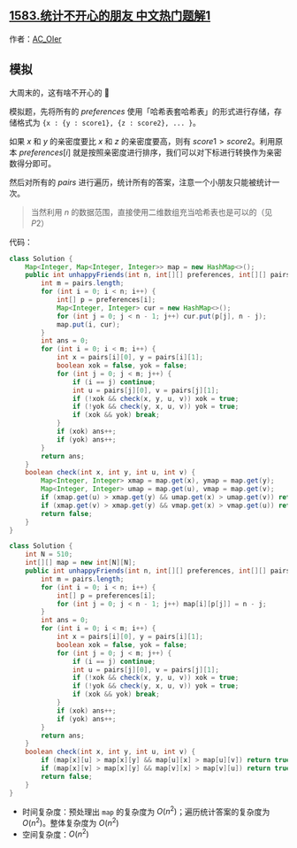 ## [1583.统计不开心的朋友 中文热门题解1](https://leetcode.cn/problems/count-unhappy-friends/solutions/100000/gong-shui-san-xie-ha-xi-biao-mo-ni-ti-by-2qy0)

作者：[AC_OIer](https://leetcode.cn/u/AC_OIer)
## 模拟

大周末的，这有啥不开心的 🤣

模拟题，先将所有的 $preferences$ 使用「哈希表套哈希表」的形式进行存储，存储格式为 `{x : {y : score1}, {z : score2}, ... }`。

如果 $x$ 和 $y$ 的亲密度要比 $x$ 和 $z$ 的亲密度要高，则有 $score1 > score2$。利用原本 $preferences[i]$ 就是按照亲密度进行排序，我们可以对下标进行转换作为亲密数得分即可。

然后对所有的 $pairs$ 进行遍历，统计所有的答案，注意一个小朋友只能被统计一次。

> 当然利用 $n$ 的数据范围，直接使用二维数组充当哈希表也是可以的（见 $P2$）

代码：
```Java []
class Solution {
    Map<Integer, Map<Integer, Integer>> map = new HashMap<>();
    public int unhappyFriends(int n, int[][] preferences, int[][] pairs) {
        int m = pairs.length;
        for (int i = 0; i < n; i++) {
            int[] p = preferences[i];
            Map<Integer, Integer> cur = new HashMap<>();
            for (int j = 0; j < n - 1; j++) cur.put(p[j], n - j);
            map.put(i, cur);
        }
        int ans = 0;
        for (int i = 0; i < m; i++) {
            int x = pairs[i][0], y = pairs[i][1];
            boolean xok = false, yok = false;
            for (int j = 0; j < m; j++) {
                if (i == j) continue;
                int u = pairs[j][0], v = pairs[j][1];
                if (!xok && check(x, y, u, v)) xok = true;
                if (!yok && check(y, x, u, v)) yok = true;
                if (xok && yok) break;
            }
            if (xok) ans++;
            if (yok) ans++;
        }
        return ans;
    }
    boolean check(int x, int y, int u, int v) {
        Map<Integer, Integer> xmap = map.get(x), ymap = map.get(y);
        Map<Integer, Integer> umap = map.get(u), vmap = map.get(v);
        if (xmap.get(u) > xmap.get(y) && umap.get(x) > umap.get(v)) return true;
        if (xmap.get(v) > xmap.get(y) && vmap.get(x) > vmap.get(u)) return true;
        return false;
    }
}
```
```Java []
class Solution {
    int N = 510;
    int[][] map = new int[N][N];
    public int unhappyFriends(int n, int[][] preferences, int[][] pairs) {
        int m = pairs.length;
        for (int i = 0; i < n; i++) {
            int[] p = preferences[i];
            for (int j = 0; j < n - 1; j++) map[i][p[j]] = n - j;
        }
        int ans = 0;
        for (int i = 0; i < m; i++) {
            int x = pairs[i][0], y = pairs[i][1];
            boolean xok = false, yok = false;
            for (int j = 0; j < m; j++) {
                if (i == j) continue;
                int u = pairs[j][0], v = pairs[j][1];
                if (!xok && check(x, y, u, v)) xok = true;
                if (!yok && check(y, x, u, v)) yok = true;
                if (xok && yok) break;
            }
            if (xok) ans++;
            if (yok) ans++;
        }
        return ans;
    }
    boolean check(int x, int y, int u, int v) {
        if (map[x][u] > map[x][y] && map[u][x] > map[u][v]) return true;
        if (map[x][v] > map[x][y] && map[v][x] > map[v][u]) return true;
        return false;
    }
}
```
* 时间复杂度：预处理出 `map` 的复杂度为 $O(n^2)$；遍历统计答案的复杂度为 $O(n^2)$。整体复杂度为 $O(n^2)$
* 空间复杂度：$O(n^2)$